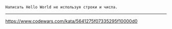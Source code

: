 ```
Написать Hello World не используя строки и числа.
```

---

https://www.codewars.com/kata/5641275f07335295f10000d0
